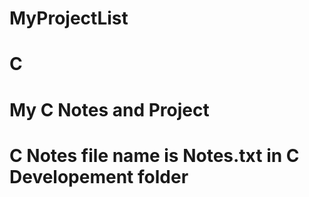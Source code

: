 # MyProjectList
# C
# My C Notes and Project
# C Notes file name is Notes.txt in C Developement folder
